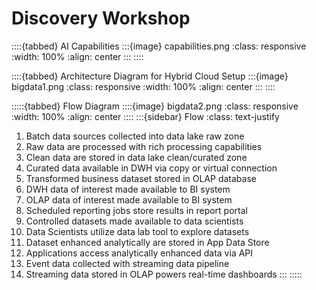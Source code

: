 # Discovery Workshop 

::::{tabbed} AI Capabilities
:::{image} capabilities.png
:class: responsive
:width: 100%
:align: center
:::
::::

::::{tabbed} Architecture Diagram for Hybrid Cloud Setup
:::{image} bigdata1.png
:class: responsive
:width: 100%
:align: center
:::
::::

:::::{tabbed} Flow Diagram
::::{image} bigdata2.png
:class: responsive
:width: 100%
:align: center
::::
:::{sidebar} Flow
:class: text-justify
1) Batch data sources collected into data lake raw zone
2) Raw data are processed with rich processing capabilities
3) Clean data are stored in data lake clean/curated zone
4) Curated data available in DWH via copy or virtual connection
5) Transformed business dataset stored in OLAP database
6) DWH data of interest made available to BI system
7) OLAP data of interest made available to BI system
8) Scheduled reporting jobs store results in report portal
9) Controlled datasets made available to data scientists
10) Data Scientists utilize data lab tool to explore datasets
11) Dataset enhanced analytically are stored in App Data Store
12) Applications access analytically enhanced data via API
13) Event data collected with streaming data pipeline
14) Streaming data stored in OLAP powers real-time dashboards
:::
:::::